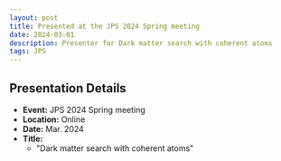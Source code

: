 ```yaml
---
layout: post
title: Presented at the JPS 2024 Spring meeting
date: 2024-03-01
description: Presenter for Dark matter search with coherent atoms
tags: JPS
---
```


## Presentation Details

- **Event:** JPS 2024 Spring meeting
- **Location:** Online
- **Date:** Mar. 2024
- **Title:**
  - "Dark matter search with coherent atoms"
